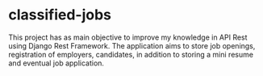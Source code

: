 # classified-jobs
This project has as main objective to improve my knowledge in API Rest using Django Rest Framework. The application aims to store job openings, registration of employers, candidates, in addition to storing a mini resume and eventual job application.

